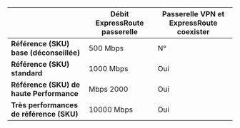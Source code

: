 |                                     | **Débit ExpressRoute passerelle** | **Passerelle VPN et ExpressRoute coexister**|
|-------------------------------------|-------------------------------------|-----------------------------------------|
| **Référence (SKU) base (déconseillée)**          |  500 Mbps                           | N°   |
| **Référence (SKU) standard**                    | 1000 Mbps                           | Oui  |
| **Référence (SKU) de haute Performance**            | Mbps 2000                           | Oui  |
| **Très performances de référence (SKU)**           | 10000 Mbps                          | Oui  |